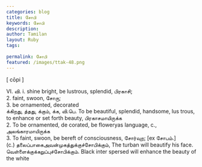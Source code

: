 ```yaml
---
categories: blog
title: சோபி
keywords: சோபி
description: 
author: Tamilan
layout: Ruby
tags: 
 
permalink: சோபி
featured: /images/ttak-48.png
---
```

  
[ cōpi ]  
  
VI. வி. i. shine bright, be lustrous, splendid, பிரகாசி;  
2. faint, swoon, சோரு;  
3. be ornamented, decorated  
க்கிறது, த்தது, க்கும், க்க, வி.பெ. To be beautiful, splendid, handsome, lus trous, to enhance or set forth beauty, பிரகாசமாயிருக்க  
2. To be ornamented, de corated, be floweryas language, c., அலங்காரமாயிருக்க  
3. To faint, swoon, be bereft of consciousness, சோர்வுற; [ex சோபம்.]  
(c.) தலைப்பாகைஅவன்முகத்துக்குச்சோபிக்கும், The turban will beautify his face. வெள்ளைக்குக்கறுப்புச்சோபிக்கும். Black inter spersed will enhance the beauty of the white